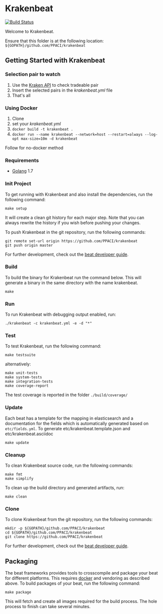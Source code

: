# Krakenbeat
[![Build Status](https://travis-ci.org/PPACI/krakenbeat.svg?branch=master)](https://travis-ci.org/PPACI/krakenbeat)

Welcome to Krakenbeat.

Ensure that this folder is at the following location:
`${GOPATH}/github.com/PPACI/krakenbeat`

## Getting Started with Krakenbeat


### Selection pair to watch
1. Use the [Kraken API](https://api.kraken.com/0/public/AssetPairs) to check tradeable pair
2. Insert the selected pairs in the *krakenbeat.yml* file
3. That's all
 
### Using Docker
1. Clone
2. set your *krakenbeat.yml*
3. `docker build -t krakenbeat .`
4. `docker run --name krakenbeat --network=host --restart=always --log-opt max-size=10m -d krakenbeat`

Follow for no-docker method

### Requirements

* [Golang](https://golang.org/dl/) 1.7

### Init Project
To get running with Krakenbeat and also install the
dependencies, run the following command:

```
make setup
```

It will create a clean git history for each major step. Note that you can always rewrite the history if you wish before pushing your changes.

To push Krakenbeat in the git repository, run the following commands:

```
git remote set-url origin https://github.com/PPACI/krakenbeat
git push origin master
```

For further development, check out the [beat developer guide](https://www.elastic.co/guide/en/beats/libbeat/current/new-beat.html).

### Build

To build the binary for Krakenbeat run the command below. This will generate a binary
in the same directory with the name krakenbeat.

```
make
```


### Run

To run Krakenbeat with debugging output enabled, run:

```
./krakenbeat -c krakenbeat.yml -e -d "*"
```


### Test

To test Krakenbeat, run the following command:

```
make testsuite
```

alternatively:
```
make unit-tests
make system-tests
make integration-tests
make coverage-report
```

The test coverage is reported in the folder `./build/coverage/`

### Update

Each beat has a template for the mapping in elasticsearch and a documentation for the fields
which is automatically generated based on `etc/fields.yml`.
To generate etc/krakenbeat.template.json and etc/krakenbeat.asciidoc

```
make update
```


### Cleanup

To clean  Krakenbeat source code, run the following commands:

```
make fmt
make simplify
```

To clean up the build directory and generated artifacts, run:

```
make clean
```


### Clone

To clone Krakenbeat from the git repository, run the following commands:

```
mkdir -p ${GOPATH}/github.com/PPACI/krakenbeat
cd ${GOPATH}/github.com/PPACI/krakenbeat
git clone https://github.com/PPACI/krakenbeat
```


For further development, check out the [beat developer guide](https://www.elastic.co/guide/en/beats/libbeat/current/new-beat.html).


## Packaging

The beat frameworks provides tools to crosscompile and package your beat for different platforms. This requires [docker](https://www.docker.com/) and vendoring as described above. To build packages of your beat, run the following command:

```
make package
```

This will fetch and create all images required for the build process. The hole process to finish can take several minutes.
